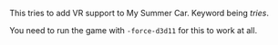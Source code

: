 This tries to add VR support to My Summer Car. Keyword being *tries*.

You need to run the game with `-force-d3d11` for this to work at all.
